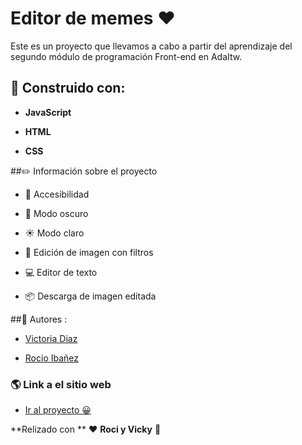 # Editor de memes :heart:


Este es un proyecto que llevamos a cabo a partir del aprendizaje del segundo módulo de programación Front-end en AdaItw.

##   :wrench: Construido con:

- **JavaScript**

- **HTML**

- **CSS**

##:pencil2: Información sobre el proyecto

- :key: Accesibilidad

- :crescent_moon: Modo oscuro

- :sunny: Modo claro

- :star2: Edición de imagen con filtros

- :computer: Editor de texto

- :package: Descarga de imagen editada



##:princess: Autores :

-  [Victoria Diaz](https://github.com/diazvic)

-  [Rocio Ibañez](https://github.com/Roci16)

### :earth_americas: Link a el sitio web

-  [Ir al proyecto :grinning:](https://roci16.github.io/Proyecto-Editor-De-Meme/)



**Relizado con ** :heart: **Roci y Vicky**  :two_women_holding_hands:
